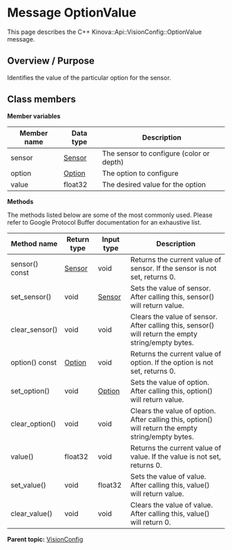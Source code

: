 # Message OptionValue

This page describes the C++ Kinova::Api::VisionConfig::OptionValue message.

## Overview / Purpose

Identifies the value of the particular option for the sensor.

## Class members

 **Member variables** 

|Member name|Data type|Description|
|-----------|---------|-----------|
|sensor| [Sensor](enm_VisionConfig_Sensor.md#)|The sensor to configure \(color or depth\)|
|option| [Option](enm_VisionConfig_Option.md#)|The option to configure|
|value|float32|The desired value for the option|

 **Methods** 

The methods listed below are some of the most commonly used. Please refer to Google Protocol Buffer documentation for an exhaustive list.

|Method name|Return type|Input type|Description|
|-----------|-----------|----------|-----------|
|sensor\(\) const| [Sensor](enm_VisionConfig_Sensor.md#)|void|Returns the current value of sensor. If the sensor is not set, returns 0.|
|set\_sensor\(\)|void| [Sensor](enm_VisionConfig_Sensor.md#)|Sets the value of sensor. After calling this, sensor\(\) will return value.|
|clear\_sensor\(\)|void|void|Clears the value of sensor. After calling this, sensor\(\) will return the empty string/empty bytes.|
|option\(\) const| [Option](enm_VisionConfig_Option.md#)|void|Returns the current value of option. If the option is not set, returns 0.|
|set\_option\(\)|void| [Option](enm_VisionConfig_Option.md#)|Sets the value of option. After calling this, option\(\) will return value.|
|clear\_option\(\)|void|void|Clears the value of option. After calling this, option\(\) will return the empty string/empty bytes.|
|value\(\)|float32|void|Returns the current value of value. If the value is not set, returns 0.|
|set\_value\(\)|void|float32|Sets the value of value. After calling this, value\(\) will return value.|
|clear\_value\(\)|void|void|Clears the value of value. After calling this, value\(\) will return 0.|

**Parent topic:** [VisionConfig](../references/summary_VisionConfig.md)

